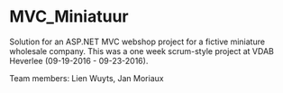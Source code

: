 # MVC_Miniatuur

Solution for an ASP.NET MVC webshop project for a fictive miniature wholesale company.
This was a one week scrum-style project at VDAB Heverlee (09-19-2016 - 09-23-2016).

Team members: Lien Wuyts, Jan Moriaux

